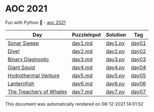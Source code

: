 # AOC 2021

Fun with Python :snake: - [aoc 2021](https://adventofcode.com/2021/)

| Day                                                                                         | PuzzleInput                                                                        | Solution                                                                    | Tag                                                            |
| ------------------------------------------------------------------------------------------- | ---------------------------------------------------------------------------------- | --------------------------------------------------------------------------- | -------------------------------------------------------------- |
| [Sonar Sweep](https://github.com/mukundv/AOC2021/blob/master/day1/day1/day1.md)             | [day1.md](https://github.com/mukundv/AOC2021/blob/master/day1/day1/day1_input.txt) | [day1.py](https://github.com/mukundv/AOC2021/blob/master/day1/day1/day1.py) | [day01](https://github.com/mukundv/AOC2021/releases/tag/day01) |
| [Dive!](https://github.com/mukundv/AOC2021/blob/master/day2/day2/day2.md)                   | [day2.md](https://github.com/mukundv/AOC2021/blob/master/day2/day2/day2_input.txt) | [day2.py](https://github.com/mukundv/AOC2021/blob/master/day2/day2/day2.py) | [day02](https://github.com/mukundv/AOC2021/releases/tag/day02) |
| [Binary Diagnostic](https://github.com/mukundv/AOC2021/blob/master/day3/day3/day3.md)       | [day3.md](https://github.com/mukundv/AOC2021/blob/master/day3/day3/day3_input.txt) | [day3.py](https://github.com/mukundv/AOC2021/blob/master/day3/day3/day3.py) | [day03](https://github.com/mukundv/AOC2021/releases/tag/day03) |
| [Giant Squid](https://github.com/mukundv/AOC2021/blob/master/day4/day4/day4.md)             | [day4.md](https://github.com/mukundv/AOC2021/blob/master/day4/day4/day4_input.txt) | [day4.py](https://github.com/mukundv/AOC2021/blob/master/day4/day4/day4.py) | [day04](https://github.com/mukundv/AOC2021/releases/tag/day04) |
| [Hydrothermal Venture](https://github.com/mukundv/AOC2021/blob/master/day5/day5/day5.md)    | [day5.md](https://github.com/mukundv/AOC2021/blob/master/day5/day5/day5_input.txt) | [day5.py](https://github.com/mukundv/AOC2021/blob/master/day5/day5/day5.py) | [day05](https://github.com/mukundv/AOC2021/releases/tag/day05) |
| [Lanternfish](https://github.com/mukundv/AOC2021/blob/master/day6/day6/day6.md)             | [day6.md](https://github.com/mukundv/AOC2021/blob/master/day6/day6/day6_input.txt) | [day6.py](https://github.com/mukundv/AOC2021/blob/master/day6/day6/day6.py) | [day06](https://github.com/mukundv/AOC2021/releases/tag/day06) |
| [The Treachery of Whales](https://github.com/mukundv/AOC2021/blob/master/day7/day7/day7.md) | [day7.md](https://github.com/mukundv/AOC2021/blob/master/day7/day7/day7_input.txt) | [day7.py](https://github.com/mukundv/AOC2021/blob/master/day7/day7/day7.py) | [day07](https://github.com/mukundv/AOC2021/releases/tag/day07) |

This document was automatically rendered on 08-12-2021 14:01:52